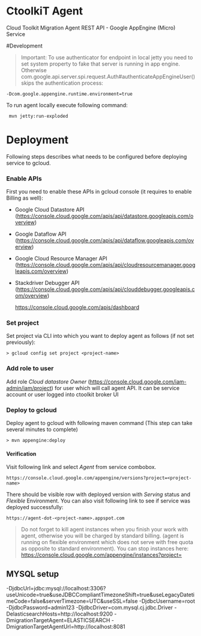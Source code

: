 CtoolkiT Agent
==============

Cloud Toolkit Migration Agent REST API - Google AppEngine (Micro) Service

#Development
> Important: To use authenticator for endpoint in local jetty you need to set system property to fake that server is 
running in app engine. Otherwise com.google.api.server.spi.request.Auth#authenticateAppEngineUser() skips the authentication process:

    -Dcom.google.appengine.runtime.environment=true
    
To run agent locally execute following command:
     
     mvn jetty:run-exploded
    
# Deployment
Following steps describes what needs to be configured before deploying service to gcloud.
### Enable APIs
First you need to enable these APIs in gcloud console (it requires to enable Billing as well):
- Google Cloud Datastore API (https://console.cloud.google.com/apis/api/datastore.googleapis.com/overview)
- Google Dataflow API (https://console.cloud.google.com/apis/api/dataflow.googleapis.com/overview)
- Google Cloud Resource Manager API (https://console.cloud.google.com/apis/api/cloudresourcemanager.googleapis.com/overview)
- Stackdriver Debugger API (https://console.cloud.google.com/apis/api/clouddebugger.googleapis.com/overview)

    https://console.cloud.google.com/apis/dashboard

### Set project
Set project via CLI into which you want to deploy agent as follows (if not set previously):

    > gcloud config set project <project-name>

### Add role to user
Add role _Cloud datastore Owner_ (https://console.cloud.google.com/iam-admin/iam/project) for user which will call agent API. 
It can be service account or user logged into ctoolkit broker UI

### Deploy to gcloud
Deploy agent to gcloud with following maven command (This step can take several minutes to complete)

    > mvn appengine:deploy

#### Verification
Visit following link and select _Agent_ from service combobox.

    https://console.cloud.google.com/appengine/versions?project=<project-name>
      
There should be visible row with deployed version with _Serving_ status and _Flexible_ Environment. 
You can also visit following link to see if service was deployed successfully:

    https://agent-dot-<project-name>.appspot.com

> Do not forget to kill agent instances when you finish your work with agent, otherwise you will be charged by standard billing. 
(agent is running on flexible environment which does not serve with free quota as opposite to standard environment). You can stop
instances here: https://console.cloud.google.com/appengine/instances?project=<project-name>

## MYSQL setup 
-DjdbcUrl=jdbc:mysql://localhost:3306?useUnicode=true&useJDBCCompliantTimezoneShift=true&useLegacyDatetimeCode=false&serverTimezone=UTC&useSSL=false
-DjdbcUsername=root
-DjdbcPassword=admin123
-DjdbcDriver=com.mysql.cj.jdbc.Driver
-DelasticsearchHosts=http://localhost:9200
-DmigrationTargetAgent=ELASTICSEARCH
-DmigrationTargetAgentUrl=http://localhost:8081